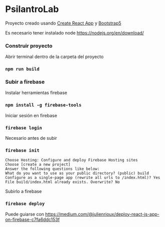 #   PsilantroLab

Proyecto creado usando [Create React App](https://github.com/facebook/create-react-app) y [Bootstrap5](https://getbootstrap.com/docs/5.0/getting-started/introduction/)

Es necesario tener instalado node 
https://nodejs.org/en/download/

### Construir proyecto
Abrir terminal dentro de la carpeta del proyecto
### `npm run build`

### Subir a firebase
Instalar herramientas firebase
### `npm install -g firebase-tools`

Iniciar sesión en firebase
### `firebase login`

Necesario antes de subir
### `firebase init`

    Choose Hosting: Configure and deploy Firebase Hosting sites
    Choose [create a new project]
    Answer the following questions like below:
    What do you want to use as your public directory? (public) build
    Configure as a single-page app (rewrite all urls to /index.html)? Yes
    File build/index.html already exists. Overwrite? No

Subirlo a firebase
### `firebase deploy`


Puede guiarse con https://medium.com/@julienrioux/deploy-react-js-app-on-firebase-c7fa6ddc153f




